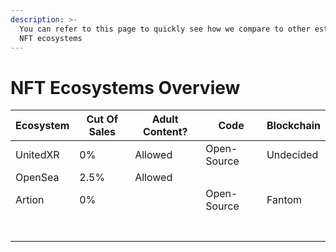 ```yaml
---
description: >-
  You can refer to this page to quickly see how we compare to other established
  NFT ecosystems
---
```


# NFT Ecosystems Overview

| Ecosystem | Cut Of Sales | Adult Content? | Code        | Blockchain |
| --------- | ------------ | -------------- | ----------- | ---------- |
| UnitedXR  | 0%           | Allowed        | Open-Source | Undecided  |
| OpenSea   | 2.5%         | Allowed        |             |            |
| Artion    | 0%           |                | Open-Source | Fantom     |
|           |              |                |             |            |
|           |              |                |             |            |
|           |              |                |             |            |
|           |              |                |             |            |
|           |              |                |             |            |
|           |              |                |             |            |
|           |              |                |             |            |
